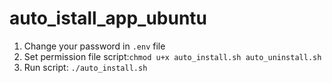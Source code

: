 # auto_istall_app_ubuntu

1. Change your password in `.env` file
2. Set permission file script:`chmod u+x auto_install.sh auto_uninstall.sh`
3. Run script: `./auto_install.sh`
